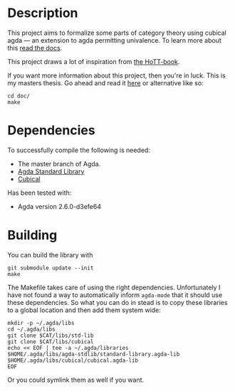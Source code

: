 Description
===========
This project aims to formalize some parts of category theory using cubical agda
&mdash; an extension to agda permitting univalence.  To learn more about this
[read the docs](https://agda.readthedocs.io/en/latest/language/cubical.html).

This project draws a lot of inspiration from [the
HoTT-book](https://homotopytypetheory.org/book/).

If you want more information about this project, then you're in luck.
This is my masters thesis.  Go ahead and read it
[here](http://web.student.chalmers.se/~hanghj/papers/univalent-categories.pdf)
or alternative like so:

    cd doc/
    make

Dependencies
============
To successfully compile the following is needed:

* The master branch of Agda.
* [Agda Standard Library](https://github.com/agda/agda-stdlib)
* [Cubical](https://github.com/Saizan/cubical-demo/)

Has been tested with:

  * Agda version 2.6.0-d3efe64

Building
========
You can build the library with

    git submodule update --init
    make

The Makefile takes care of using the right dependencies.
Unfortunately I have not found a way to automatically inform
`agda-mode` that it should use these dependencies.  So what you can do
in stead is to copy these libraries to a global location and then add
them system wide:

    mkdir -p ~/.agda/libs
    cd ~/.agda/libs
    git clone $CAT/libs/std-lib
    git clone $CAT/libs/cubical
    echo << EOF | tee -a ~/.agda/libraries
    $HOME/.agda/libs/agda-stdlib/standard-library.agda-lib
    $HOME/.agda/libs/cubical/cubical.agda-lib
    EOF

Or you could symlink them as well if you want.
